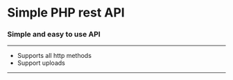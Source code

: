 # Simple PHP rest API

### Simple and easy to use API
***
* Supports all http methods
* Support uploads
***




